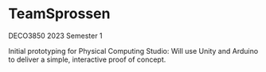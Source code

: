 # TeamSprossen
DECO3850 2023 Semester 1

Initial prototyping for Physical Computing Studio:
Will use Unity and Arduino to deliver a simple, interactive proof of concept.
